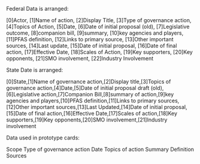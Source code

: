 Federal Data is arranged: 

[0]Actor, [1]Name of action, [2]Display Title, [3]Type of governance action, [4]Topics of Action, [5]Date, [6]Date of initial proposal (old), [7]Legislative outcome, [8]companion bill, [9]summary, [10]key agencies and players, [11]PFAS definition, [12]Links to primary source, [13]Other important sources, [14]Last update, [15]Date of initial proposal, [16]Date of final action, [17]Effective Date, [18]Scales of Action, [19]Key supporters, [20]Key opponents, [21]SMO involvement, [22]Industry Involvement

State Date is arranged: 

[0]State,[1]Name of governance action,[2]Display title,[3]Topics of governance action,[4]Date,[5]Date of initial proposal draft (old),[6]Legislative action,[7]Companion Bill,[8]summary of action,[9]key agencies and players,[10]PFAS definition,[11]Links to primary sources,[12]Other important sources,[13]Last Updated,[14]Date of initial proposal,[15]Date of final action,[16]Effective Date,[17]Scales of action,[18]Key supporters,[19]Key opponents,[20]SMO involvement,[21]Industry involvement

Data used in prototype cards:

Scope
Type of governance action
Date
Topics of action
Summary
Definition
Sources
